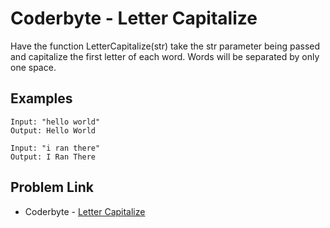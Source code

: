 # Coderbyte - Letter Capitalize

Have the function LetterCapitalize(str) take the str parameter being passed and capitalize the first letter of each word. Words will be separated by only one space.

## Examples

```
Input: "hello world"
Output: Hello World
```

```
Input: "i ran there"
Output: I Ran There
```

## Problem Link

- Coderbyte - [Letter Capitalize](https://coderbyte.com/editor/Letter%20Capitalize:JavaScript)
